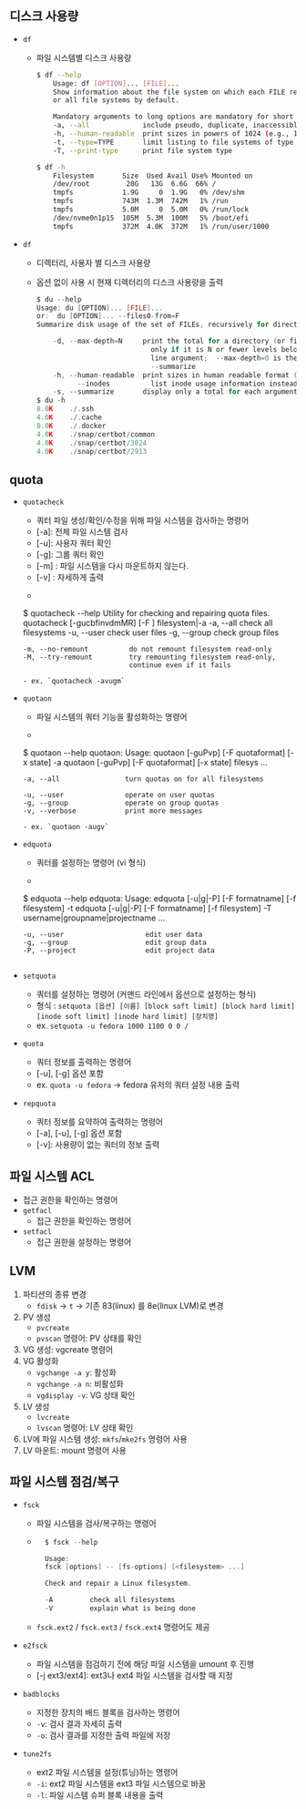 ## 디스크 사용량

- `df`
  - 파일 시스템별 디스크 사용량
  
    ```bash
    $ df --help
        Usage: df [OPTION]... [FILE]...
        Show information about the file system on which each FILE resides,
        or all file systems by default.

        Mandatory arguments to long options are mandatory for short options too.
        -a, --all             include pseudo, duplicate, inaccessible file systems
        -h, --human-readable  print sizes in powers of 1024 (e.g., 1023M)
        -t, --type=TYPE       limit listing to file systems of type TYPE
        -T, --print-type      print file system type

    $ df -h
        Filesystem       Size  Used Avail Use% Mounted on
        /dev/root         20G   13G  6.6G  66% /
        tmpfs            1.9G     0  1.9G   0% /dev/shm
        tmpfs            743M  1.3M  742M   1% /run
        tmpfs            5.0M     0  5.0M   0% /run/lock
        /dev/nvme0n1p15  105M  5.3M  100M   5% /boot/efi
        tmpfs            372M  4.0K  372M   1% /run/user/1000
    ```

- `df`
  - 디렉터리, 사용자 별 디스크 사용량
  - 옵션 없이 사용 시 현재 디렉터리의 디스크 사용량을 출력
  
    ```c
    $ du --help
    Usage: du [OPTION]... [FILE]...
    or:  du [OPTION]... --files0-from=F
    Summarize disk usage of the set of FILEs, recursively for directories.

        -d, --max-depth=N     print the total for a directory (or file, with --all)
                                only if it is N or fewer levels below the command
                                line argument;  --max-depth=0 is the same as
                                --summarize
        -h, --human-readable  print sizes in human readable format (e.g., 1K 234M 2G)
              --inodes          list inode usage information instead of block usage
        -s, --summarize       display only a total for each argument
    $ du -h
    8.0K	./.ssh
    4.0K	./.cache
    8.0K	./.docker
    4.0K	./snap/certbot/common
    4.0K	./snap/certbot/3024
    4.0K	./snap/certbot/2913
    ```

## quota

- `quotacheck`
  - 쿼터 파일 생성/확인/수정을 위해 파일 시스템을 검사하는 명령어
  - [-a]: 전체 파일 시스템 검사
  - [-u]: 사용자 쿼터 확인
  - [-g]: 그룹 쿼터 확인
  - [-m] : 파일 시스템을 다시 마운트하지 않는다.
  - [-v] : 자세하게 출력
  - ```c
   $ quotacheck --help
      Utility for checking and repairing quota files.
      quotacheck [-gucbfinvdmMR] [-F <quota-format>] filesystem|-a
      -a, --all                 check all filesystems
      -u, --user                check user files
      -g, --group               check group files
      
      -m, --no-remount          do not remount filesystem read-only
      -M, --try-remount         try remounting filesystem read-only,
                                continue even if it fails
   ```
  - ex. `quotacheck -avugm`
  
- `quotaon`
  - 파일 시스템의 쿼터 기능을 활성화하는 명령어
  - ```c
  $ quotaon --help
      quotaon: Usage:
         quotaon [-guPvp] [-F quotaformat] [-x state] -a
         quotaon [-guPvp] [-F quotaformat] [-x state] filesys ...

      -a, --all                turn quotas on for all filesystems

      -u, --user               operate on user quotas
      -g, --group              operate on group quotas
      -v, --verbose            print more messages
   ```
  - ex. `quotaon -augv`
  
- `edquota`
  - 쿼터를 설정하는 명령어 (vi 형식)
  - ```c
   $ edquota --help
      edquota: Usage:
         edquota [-u|g|-P] [-F formatname] [-f filesystem] -t
         edquota [-u|g|-P] [-F formatname] [-f filesystem] -T username|groupname|projectname ...

      -u, --user                    edit user data
      -g, --group                   edit group data
      -P, --project                 edit project data
    ```
  
- `setquota`
  - 쿼터를 설정하는 명령어 (커맨드 라인에서 옵션으로 설정하는 형식)
  - 형식 : `setquota [옵션] [이름] [block soft limit] [block hard limit] [inode soft limit] [inode hard limit] [장치명]`
  - ex. `setquota -u fedora 1000 1100 0 0 /`
  
- `quota`
  - 쿼터 정보를 출력하는 명령어
  - [-u], [-g] 옵션 포함
  - ex. `quota -u fedora` → fedora 유저의 쿼터 설정 내용 출력
  
- `repquota`
  - 쿼터 정보를 요약하여 출력하는 명령어
  - [-a], [-u], [-g] 옵션 포함
  - [-v]: 사용량이 없는 쿼터의 정보 출력

## 파일 시스템 ACL
- 접근 권한을 확인하는 명령어
- `getfacl`
  - 접근 권한을 확인하는 명령어
- `setfacl`
  - 접근 권한을 설정하는 명령어

## LVM

1. 파티션의 종류 변경
   - `fdisk` → `t` → 기존 83(linux) 를 8e(linux LVM)로 변경
2. PV 생성
   - `pvcreate`
   - `pvscan` 명령어: PV 상태를 확인
3. VG 생성: vgcreate 명령어
4. VG 활성화
   - `vgchange -a y`: 활성화
   - `vgchange -a n`: 비활성화
   - `vgdisplay -v`: VG 상태 확인
5. LV 생성
   - `lvcreate`
   - `lvscan` 명령어: LV 상태 확인
6. LV에 파일 시스템 생성: `mkfs`/`mke2fs` 명령어 사용
7. LV 마운트: mount 명령어 사용

## 파일 시스템 점검/복구

- `fsck`
  - 파일 시스템을 검사/복구하는 명령어
  - ```c
      $ fsck --help

      Usage:
      fsck [options] -- [fs-options] [<filesystem> ...]

      Check and repair a Linux filesystem.

      -A         check all filesystems
      -V         explain what is being done
    ```
  - `fsck.ext2` / `fsck.ext3` / `fsck.ext4` 명령어도 제공
  
- `e2fsck`
  - 파일 시스템을 점검하기 전에 해당 파일 시스템을 umount 후 진행
  - [-j ext3/ext4]: ext3나 ext4 파일 시스템을 검사할 때 지정
  
- `badblocks`
  - 지정한 장치의 배드 블록을 검사하는 명령어
  - `-v`: 검사 결과 자세히 출력
  - `-o`: 검사 결과를 지정한 출력 파일에 저장
  
- `tune2fs`
  - ext2 파일 시스템을 설정(튜닝)하는 명령어
  - `-i`: ext2 파일 시스템을 ext3 파일 시스템으로 바꿈
  - `-l`: 파일 시스템 슈퍼 블록 내용을 출력